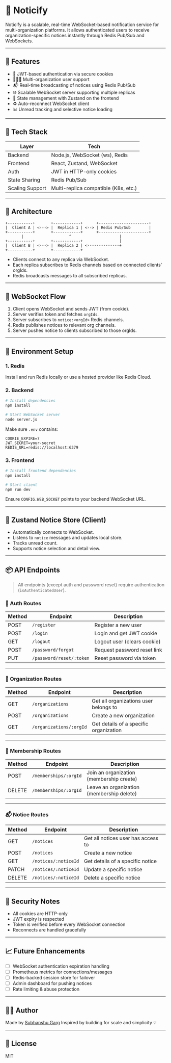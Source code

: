 # 📣 Noticify

Noticify is a scalable, real-time WebSocket-based notification service for multi-organization platforms. It allows authenticated users to receive organization-specific notices instantly through Redis Pub/Sub and WebSockets.

---

## 🚀 Features

- 🔐 JWT-based authentication via secure cookies
- 🧑‍🤝‍🧑 Multi-organization user support
- 📬 Real-time broadcasting of notices using Redis Pub/Sub
- 🌐 Scalable WebSocket server supporting multiple replicas
- 🧠 State management with Zustand on the frontend
- ♻️ Auto-reconnect WebSocket client
- 📊 Unread tracking and selective notice loading

---

## 🧱 Tech Stack

| Layer           | Tech                                 |
|----------------|--------------------------------------|
| Backend         | Node.js, WebSocket (ws), Redis       |
| Frontend        | React, Zustand, WebSocket            |
| Auth            | JWT in HTTP-only cookies             |
| State Sharing   | Redis Pub/Sub                        |
| Scaling Support | Multi-replica compatible (K8s, etc.) |

---

## 🧩 Architecture

```
+-----------+       +------------+      +----------------------+
|  Client A | <---> |  Replica 1 | <--> | Redis Pub/Sub        |
+-----------+       +------------+      +----------------------+
       |                    ^                     |
+-----------+       +------------+                |
|  Client B | <---> |  Replica 2 | <--------------+
+-----------+       +------------+
```

* Clients connect to any replica via WebSocket.
* Each replica subscribes to Redis channels based on connected clients’ orgIds.
* Redis broadcasts messages to all subscribed replicas.

---

## 🔄 WebSocket Flow

1. Client opens WebSocket and sends JWT (from cookie).
2. Server verifies token and fetches `orgIds`.
3. Server subscribes to `notice:<orgId>` Redis channels.
4. Redis publishes notices to relevant org channels.
5. Server pushes notice to clients subscribed to those orgIds.

---

## 🔧 Environment Setup

### 1. Redis

Install and run Redis locally or use a hosted provider like Redis Cloud.

### 2. Backend

```bash
# Install dependencies
npm install

# Start WebSocket server
node server.js
```

Make sure `.env` contains:

```env
COOKIE_EXPIRE=7
JWT_SECRET=your-secret
REDIS_URL=redis://localhost:6379
```

### 3. Frontend

```bash
# Install frontend dependencies
npm install

# Start client
npm run dev
```

Ensure `CONFIG.WEB_SOCKET` points to your backend WebSocket URL.

---

## 🧠 Zustand Notice Store (Client)

* Automatically connects to WebSocket.
* Listens to `notice` messages and updates local store.
* Tracks unread count.
* Supports notice selection and detail view.

---

## 📦 API Endpoints

> All endpoints (except auth and password reset) require authentication (`isAuthenticatedUser`).

### 🔐 Auth Routes

| Method | Endpoint                 | Description                 |
| ------ | ------------------------ | --------------------------- |
| POST   | `/register`              | Register a new user         |
| POST   | `/login`                 | Login and get JWT cookie    |
| GET    | `/logout`                | Logout user (clears cookie) |
| POST   | `/password/forgot`       | Request password reset link |
| PUT    | `/password/reset/:token` | Reset password via token    |

---

### 🏢 Organization Routes

| Method | Endpoint                | Description                            |
| ------ | ----------------------- | -------------------------------------- |
| GET    | `/organizations`        | Get all organizations user belongs to  |
| POST   | `/organizations`        | Create a new organization              |
| GET    | `/organizations/:orgId` | Get details of a specific organization |

---

### 👥 Membership Routes

| Method | Endpoint              | Description                               |
| ------ | --------------------- | ----------------------------------------- |
| POST   | `/memberships/:orgId` | Join an organization (membership create)  |
| DELETE | `/memberships/:orgId` | Leave an organization (membership delete) |

---

### 📬 Notice Routes

| Method | Endpoint             | Description                        |
| ------ | -------------------- | ---------------------------------- |
| GET    | `/notices`           | Get all notices user has access to |
| POST   | `/notices`           | Create a new notice                |
| GET    | `/notices/:noticeId` | Get details of a specific notice   |
| PATCH  | `/notices/:noticeId` | Update a specific notice           |
| DELETE | `/notices/:noticeId` | Delete a specific notice           |

---

## 🔐 Security Notes

* All cookies are HTTP-only
* JWT expiry is respected
* Token is verified before every WebSocket connection
* Reconnects are handled gracefully

---

## 📈 Future Enhancements

* [ ] WebSocket authentication expiration handling
* [ ] Prometheus metrics for connections/messages
* [ ] Redis-backed session store for failover
* [ ] Admin dashboard for pushing notices
* [ ] Rate limiting & abuse protection

---

## 🧑‍💻 Author

Made by [Subhanshu Garg](https://github.com/subhanshugarg)
Inspired by building for scale and simplicity 💡

---

## 📄 License

MIT
